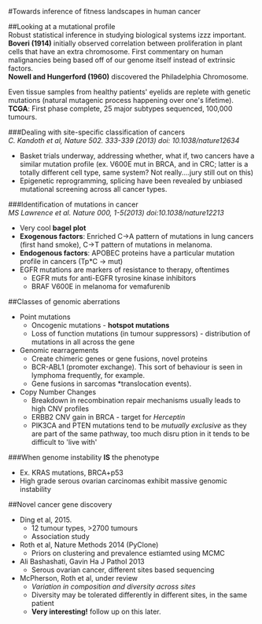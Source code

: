 #Towards inference of fitness landscapes in human cancer   

##Looking at a mutational profile  
Robust statistical inference in studying biological systems izzz important.  
**Boveri (1914)** initially observed correlation between proliferation in plant cells that have an extra chromosome. First commentary on human malignancies being based off of our genome itself instead of extrinsic factors.  
**Nowell and Hungerford (1960)** discovered the Philadelphia Chromosome.   

Even tissue samples from healthy patients' eyelids are replete with genetic mutations (natural mutagenic process happening over one's lifetime).   
**TCGA**: First phase complete, 25 major subtypes sequenced, 100,000 tumours.  

###Dealing with site-specific classification of cancers  
*C. Kandoth et al, Nature 502. 333-339 (2013) doi: 10.1038/nature12634*   
- Basket trials underway, addressing whether, what if, two cancers have a similar mutation profile (ex. V600E mut in BRCA, and in CRC; latter is a totally different cell type, same system? Not really....jury still out on this)  
- Epigenetic reprogramming, splicing have been revealed by unbiased mutational screening across all cancer types.  

###Identification of mutations in cancer  
*MS Lawrence et al. Nature 000, 1-5(2013) doi:10.1038/nature12213*  
- Very cool **bagel plot**   
- **Exogenous factors**: Enriched C->A pattern of mutations in lung cancers (first hand smoke), C->T pattern of mutations in melanoma.  
- **Endogenous factors**: APOBEC proteins have a particular mutation profile in cancers (Tp*C -> mut)   
- EGFR mutations are markers of resistance to therapy, oftentimes  
	- EGFR muts for anti-EGFR tyrosine kinase inhibitors  
	- BRAF V600E in melanoma for vemafurenib  

##Classes of genomic aberrations   
- Point mutations  
	- Oncogenic mutations - **hotspot mutations**  
	- Loss of function mutations (in tumour suppressors) - distribution of mutations in all across the gene  
- Genomic rearragements   
	- Create chimeric genes or gene fusions, novel proteins  
	- BCR-ABL1 (promoter exchange). This sort of behaviour is seen in lymphoma frequently, for example.  
	- Gene fusions in sarcomas *translocation events).  
- Copy Number Changes  
	- Breakdown in recombination repair mechanisms usually leads to high CNV profiles  
	- ERBB2 CNV gain in BRCA - target for *Herceptin*  
	- PIK3CA and PTEN mutations tend to be *mutually exclusive* as they are part of the same pathway, too much disru
ption in it tends to be difficult to 'live with'

###When genome instability **IS** the phenotype  
- Ex. KRAS mutations, BRCA+p53  
- High grade serous ovarian carcinomas exhibit massive genomic instability  


##Novel cancer gene discovery  
- Ding et al, 2015.  
	- 12 tumour types, >2700 tumours  
	- Association study  
- Roth et al, Nature Methods 2014 (PyClone)  
	- Priors on clustering and prevalence estiamted using MCMC  
- Ali Bashashati, Gavin Ha J Pathol 2013  
	- Serous ovarian cancer, different sites based sequencing  
- McPherson, Roth et al, under review  
	- *Variation in composition and diversity across sites*  
	- Diversity may be tolerated differently in different sites, in the same patient  
	- **Very interesting!** follow up on this later.  


